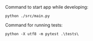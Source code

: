 Command to start app while developing:
```
python ./src/main.py
```

Command for running tests:
```
python -X utf8 -m pytest .\tests\
```